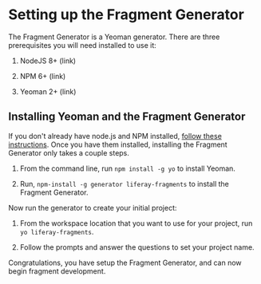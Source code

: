 # Setting up the Fragment Generator

The Fragment Generator is a Yeoman generator. There are three prerequisites you 
will need installed to use it:

1. NodeJS 8+ (link)

2. NPM 6+ (link)

3. Yeoman 2+ (link)

## Installing Yeoman and the Fragment Generator

If you don't already have node.js and NPM installed, [follow these instructions](link). Once you have them installed, installing the Fragment 
Generator only takes a couple steps.

1.  From the command line, run `npm install -g yo` to install Yeoman.

2.  Run, `npm-install -g generator liferay-fragments` to install the Fragment 
    Generator.
    
Now run the generator to create your initial project:

1.  From the workspace location that you want to use for your project, run
    `yo liferay-fragments`.
    
2.  Follow the prompts and answer the questions to set your project name.

Congratulations, you have setup the Fragment Generator, and can now begin 
fragment development.
